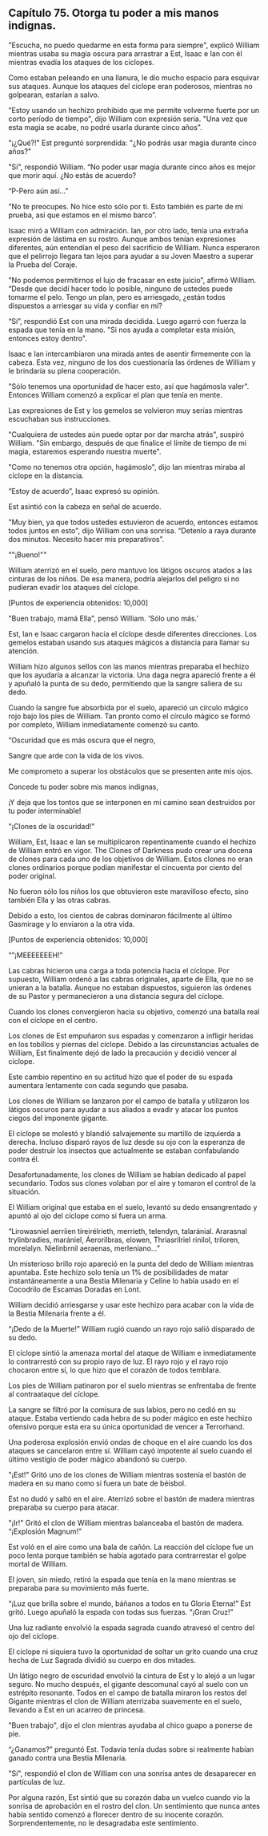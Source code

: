 
## Capítulo 75. Otorga tu poder a mis manos indignas.


"Escucha, no puedo quedarme en esta forma para siempre", explicó William mientras usaba su magia oscura para arrastrar a Est, Isaac e Ian con él mientras evadía los ataques de los cíclopes.

Como estaban peleando en una llanura, le dio mucho espacio para esquivar sus ataques. Aunque los ataques del cíclope eran poderosos, mientras no golpearan, estarían a salvo.

"Estoy usando un hechizo prohibido que me permite volverme fuerte por un corto período de tiempo", dijo William con expresión seria. "Una vez que esta magia se acabe, no podré usarla durante cinco años".

"¡¿Qué?!" Est preguntó sorprendida: "¿No podrás usar magia durante cinco años?"

"Sí", respondió William. “No poder usar magia durante cinco años es mejor que morir aquí. ¿No estás de acuerdo?

“P-Pero aún así…”

"No te preocupes. No hice esto sólo por ti. Esto también es parte de mi prueba, así que estamos en el mismo barco”.

Isaac miró a William con admiración. Ian, por otro lado, tenía una extraña expresión de lástima en su rostro. Aunque ambos tenían expresiones diferentes, aún entendían el peso del sacrificio de William. Nunca esperaron que el pelirrojo llegara tan lejos para ayudar a su Joven Maestro a superar la Prueba del Coraje.

"No podemos permitirnos el lujo de fracasar en este juicio", afirmó William. “Desde que decidí hacer todo lo posible, ninguno de ustedes puede tomarme el pelo. Tengo un plan, pero es arriesgado, ¿están todos dispuestos a arriesgar su vida y confiar en mí?

“Sí”, respondió Est con una mirada decidida. Luego agarró con fuerza la espada que tenía en la mano. "Si nos ayuda a completar esta misión, entonces estoy dentro".

Isaac e Ian intercambiaron una mirada antes de asentir firmemente con la cabeza. Esta vez, ninguno de los dos cuestionaría las órdenes de William y le brindaría su plena cooperación.

"Sólo tenemos una oportunidad de hacer esto, así que hagámosla valer". Entonces William comenzó a explicar el plan que tenía en mente.

Las expresiones de Est y los gemelos se volvieron muy serias mientras escuchaban sus instrucciones.

"Cualquiera de ustedes aún puede optar por dar marcha atrás", suspiró William. "Sin embargo, después de que finalice el límite de tiempo de mi magia, estaremos esperando nuestra muerte".

"Como no tenemos otra opción, hagámoslo", dijo Ian mientras miraba al cíclope en la distancia.

“Estoy de acuerdo”, Isaac expresó su opinión.

Est asintió con la cabeza en señal de acuerdo.

"Muy bien, ya que todos ustedes estuvieron de acuerdo, entonces estamos todos juntos en esto", dijo William con una sonrisa. “Detenlo a raya durante dos minutos. Necesito hacer mis preparativos”.

""¡Bueno!""

William aterrizó en el suelo, pero mantuvo los látigos oscuros atados a las cinturas de los niños. De esa manera, podría alejarlos del peligro si no pudieran evadir los ataques del cíclope.

[Puntos de experiencia obtenidos: 10,000]

"Buen trabajo, mamá Ella", pensó William. 'Sólo uno más.'

Est, Ian e Isaac cargaron hacia el cíclope desde diferentes direcciones. Los gemelos estaban usando sus ataques mágicos a distancia para llamar su atención.

William hizo algunos sellos con las manos mientras preparaba el hechizo que los ayudaría a alcanzar la victoria. Una daga negra apareció frente a él y apuñaló la punta de su dedo, permitiendo que la sangre saliera de su dedo.

Cuando la sangre fue absorbida por el suelo, apareció un círculo mágico rojo bajo los pies de William. Tan pronto como el círculo mágico se formó por completo, William inmediatamente comenzó su canto.

“Oscuridad que es más oscura que el negro,

Sangre que arde con la vida de los vivos.

Me comprometo a superar los obstáculos que se presenten ante mis ojos.

Concede tu poder sobre mis manos indignas,

¡Y deja que los tontos que se interponen en mi camino sean destruidos por tu poder interminable!

"¡Clones de la oscuridad!"

William, Est, Isaac e Ian se multiplicaron repentinamente cuando el hechizo de William entró en vigor. The Clones of Darkness pudo crear una docena de clones para cada uno de los objetivos de William. Estos clones no eran clones ordinarios porque podían manifestar el cincuenta por ciento del poder original.

No fueron sólo los niños los que obtuvieron este maravilloso efecto, sino también Ella y las otras cabras.

Debido a esto, los cientos de cabras dominaron fácilmente al último Gasmirage y lo enviaron a la otra vida.

[Puntos de experiencia obtenidos: 10,000]

“”¡MEEEEEEEH!”

Las cabras hicieron una carga a toda potencia hacia el cíclope. Por supuesto, William ordenó a las cabras originales, aparte de Ella, que no se unieran a la batalla. Aunque no estaban dispuestos, siguieron las órdenes de su Pastor y permanecieron a una distancia segura del cíclope.

Cuando los clones convergieron hacia su objetivo, comenzó una batalla real con el cíclope en el centro.

Los clones de Est empuñaron sus espadas y comenzaron a infligir heridas en los tobillos y piernas del cíclope. Debido a las circunstancias actuales de William, Est finalmente dejó de lado la precaución y decidió vencer al cíclope.

Este cambio repentino en su actitud hizo que el poder de su espada aumentara lentamente con cada segundo que pasaba.

Los clones de William se lanzaron por el campo de batalla y utilizaron los látigos oscuros para ayudar a sus aliados a evadir y atacar los puntos ciegos del imponente gigante.

El cíclope se molestó y blandió salvajemente su martillo de izquierda a derecha. Incluso disparó rayos de luz desde su ojo con la esperanza de poder destruir los insectos que actualmente se estaban confabulando contra él.

Desafortunadamente, los clones de William se habían dedicado al papel secundario. Todos sus clones volaban por el aire y tomaron el control de la situación.

El William original que estaba en el suelo, levantó su dedo ensangrentado y apuntó al ojo del cíclope como si fuera un arma.

“Lirowasniel aerriien tireirélrieth, merrieth, telendyn, talaránial. Ararasnal trylinbradies, marániel, Áerorilbras, elowen, Thriasrilriel rinilol, triloren, morelalyn. Nielinbrnil aeraenas, merleniano…”

Un misterioso brillo rojo apareció en la punta del dedo de William mientras apuntaba. Este hechizo solo tenía un 1% de posibilidades de matar instantáneamente a una Bestia Milenaria y Celine lo había usado en el Cocodrilo de Escamas Doradas en Lont.

William decidió arriesgarse y usar este hechizo para acabar con la vida de la Bestia Milenaria frente a él.

“¡Dedo de la Muerte!” William rugió cuando un rayo rojo salió disparado de su dedo.

El cíclope sintió la amenaza mortal del ataque de William e inmediatamente lo contrarrestó con su propio rayo de luz. El rayo rojo y el rayo rojo chocaron entre sí, lo que hizo que el corazón de todos temblara.

Los pies de William patinaron por el suelo mientras se enfrentaba de frente al contraataque del cíclope.

La sangre se filtró por la comisura de sus labios, pero no cedió en su ataque. Estaba vertiendo cada hebra de su poder mágico en este hechizo ofensivo porque esta era su única oportunidad de vencer a Terrorhand.

Una poderosa explosión envió ondas de choque en el aire cuando los dos ataques se cancelaron entre sí. William cayó impotente al suelo cuando el último vestigio de poder mágico abandonó su cuerpo.

"¡Est!" Gritó uno de los clones de William mientras sostenía el bastón de madera en su mano como si fuera un bate de béisbol.

Est no dudó y saltó en el aire. Aterrizó sobre el bastón de madera mientras preparaba su cuerpo para atacar.

"¡Ir!" Gritó el clon de William mientras balanceaba el bastón de madera. “¡Explosión Magnum!”

Est voló en el aire como una bala de cañón. La reacción del cíclope fue un poco lenta porque también se había agotado para contrarrestar el golpe mortal de William.

El joven, sin miedo, retiró la espada que tenía en la mano mientras se preparaba para su movimiento más fuerte.

“¡Luz que brilla sobre el mundo, báñanos a todos en tu Gloria Eterna!” Est gritó. Luego apuñaló la espada con todas sus fuerzas. “¡Gran Cruz!”

Una luz radiante envolvió la espada sagrada cuando atravesó el centro del ojo del cíclope.

El cíclope ni siquiera tuvo la oportunidad de soltar un grito cuando una cruz hecha de Luz Sagrada dividió su cuerpo en dos mitades.

Un látigo negro de oscuridad envolvió la cintura de Est y lo alejó a un lugar seguro. No mucho después, el gigante descomunal cayó al suelo con un estrépito resonante. Todos en el campo de batalla miraron los restos del Gigante mientras el clon de William aterrizaba suavemente en el suelo, llevando a Est en un acarreo de princesa.

"Buen trabajo", dijo el clon mientras ayudaba al chico guapo a ponerse de pie.

“¿Ganamos?” preguntó Est. Todavía tenía dudas sobre si realmente habían ganado contra una Bestia Milenaria.

"Sí", respondió el clon de William con una sonrisa antes de desaparecer en partículas de luz.

Por alguna razón, Est sintió que su corazón daba un vuelco cuando vio la sonrisa de aprobación en el rostro del clon. Un sentimiento que nunca antes había sentido comenzó a florecer dentro de su inocente corazón. Sorprendentemente, no le desagradaba este sentimiento.
